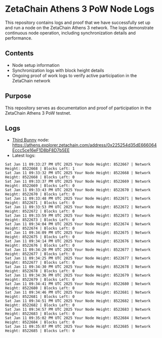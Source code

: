 # ZetaChain Athens 3 PoW Node Logs
This repository contains logs and proof that we have successfully set up and run a node on the ZetaChain Athens 3 network. The logs demonstrate continuous node operation, including synchronization details and performance.

## Contents
- Node setup information
- Synchronization logs with block height details
- Ongoing proof of work logs to verify active participation in the ZetaChain network

## Purpose
This repository serves as documentation and proof of participation in the ZetaChain Athens 3 PoW testnet.

## Logs

- [Third Bunny](https://thirdbunny.xyz/) node: https://athens.explorer.zetachain.com/address/0x225254d35dE666064Eccc5ce16eF1D8bF8D7b5EE
- Latest logs:
```
Sat Jan 11 09:33:27 PM UTC 2025 Your Node Height: 8522667 | Network Height: 8522668 | Blocks Left: 1
Sat Jan 11 09:33:32 PM UTC 2025 Your Node Height: 8522668 | Network Height: 8522668 | Blocks Left: 0
Sat Jan 11 09:33:37 PM UTC 2025 Your Node Height: 8522669 | Network Height: 8522669 | Blocks Left: 0
Sat Jan 11 09:33:43 PM UTC 2025 Your Node Height: 8522670 | Network Height: 8522670 | Blocks Left: 0
Sat Jan 11 09:33:48 PM UTC 2025 Your Node Height: 8522671 | Network Height: 8522671 | Blocks Left: 0
Sat Jan 11 09:33:53 PM UTC 2025 Your Node Height: 8522672 | Network Height: 8522672 | Blocks Left: 0
Sat Jan 11 09:33:59 PM UTC 2025 Your Node Height: 8522673 | Network Height: 8522673 | Blocks Left: 0
Sat Jan 11 09:34:04 PM UTC 2025 Your Node Height: 8522674 | Network Height: 8522674 | Blocks Left: 0
Sat Jan 11 09:34:09 PM UTC 2025 Your Node Height: 8522675 | Network Height: 8522675 | Blocks Left: 0
Sat Jan 11 09:34:14 PM UTC 2025 Your Node Height: 8522676 | Network Height: 8522676 | Blocks Left: 0
Sat Jan 11 09:34:20 PM UTC 2025 Your Node Height: 8522677 | Network Height: 8522677 | Blocks Left: 0
Sat Jan 11 09:34:25 PM UTC 2025 Your Node Height: 8522677 | Network Height: 8522677 | Blocks Left: 0
Sat Jan 11 09:34:30 PM UTC 2025 Your Node Height: 8522678 | Network Height: 8522678 | Blocks Left: 0
Sat Jan 11 09:34:36 PM UTC 2025 Your Node Height: 8522679 | Network Height: 8522679 | Blocks Left: 0
Sat Jan 11 09:34:41 PM UTC 2025 Your Node Height: 8522680 | Network Height: 8522680 | Blocks Left: 0
Sat Jan 11 09:34:46 PM UTC 2025 Your Node Height: 8522681 | Network Height: 8522681 | Blocks Left: 0
Sat Jan 11 09:34:51 PM UTC 2025 Your Node Height: 8522682 | Network Height: 8522682 | Blocks Left: 0
Sat Jan 11 09:34:57 PM UTC 2025 Your Node Height: 8522683 | Network Height: 8522683 | Blocks Left: 0
Sat Jan 11 09:35:02 PM UTC 2025 Your Node Height: 8522684 | Network Height: 8522684 | Blocks Left: 0
Sat Jan 11 09:35:07 PM UTC 2025 Your Node Height: 8522685 | Network Height: 8522685 | Blocks Left: 0
```
